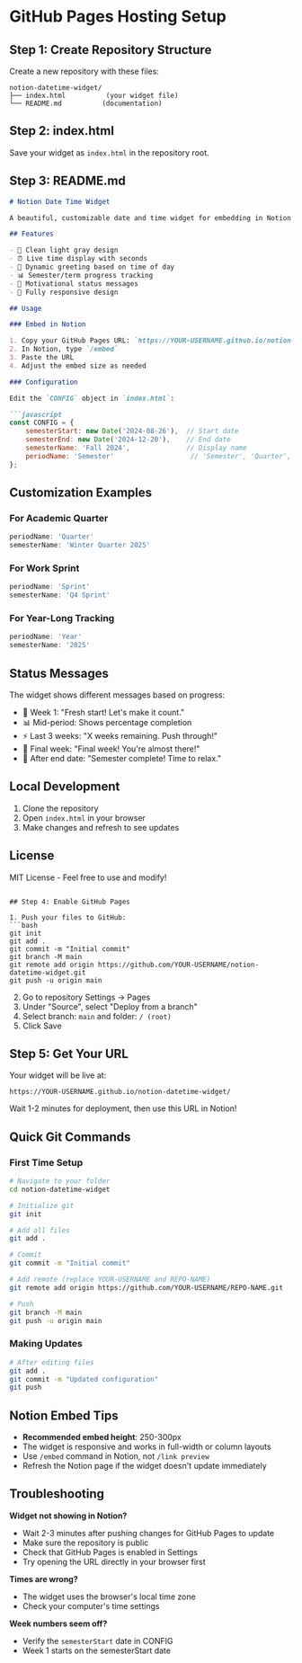 # GitHub Pages Hosting Setup

## Step 1: Create Repository Structure

Create a new repository with these files:

```
notion-datetime-widget/
├── index.html          (your widget file)
└── README.md          (documentation)
```

## Step 2: index.html

Save your widget as `index.html` in the repository root.

## Step 3: README.md

```markdown
# Notion Date Time Widget

A beautiful, customizable date and time widget for embedding in Notion pages.

## Features

- 🎨 Clean light gray design
- ⏰ Live time display with seconds
- 📅 Dynamic greeting based on time of day
- 📊 Semester/term progress tracking
- 💬 Motivational status messages
- 📱 Fully responsive design

## Usage

### Embed in Notion

1. Copy your GitHub Pages URL: `https://YOUR-USERNAME.github.io/notion-datetime-widget/`
2. In Notion, type `/embed`
3. Paste the URL
4. Adjust the embed size as needed

### Configuration

Edit the `CONFIG` object in `index.html`:

```javascript
const CONFIG = {
    semesterStart: new Date('2024-08-26'),  // Start date
    semesterEnd: new Date('2024-12-20'),    // End date
    semesterName: 'Fall 2024',              // Display name
    periodName: 'Semester'                   // 'Semester', 'Quarter', 'Term', etc.
};
```

## Customization Examples

### For Academic Quarter
```javascript
periodName: 'Quarter'
semesterName: 'Winter Quarter 2025'
```

### For Work Sprint
```javascript
periodName: 'Sprint'
semesterName: 'Q4 Sprint'
```

### For Year-Long Tracking
```javascript
periodName: 'Year'
semesterName: '2025'
```

## Status Messages

The widget shows different messages based on progress:
- 🚀 Week 1: "Fresh start! Let's make it count."
- 📊 Mid-period: Shows percentage completion
- ⚡ Last 3 weeks: "X weeks remaining. Push through!"
- 🏁 Final week: "Final week! You're almost there!"
- 🎉 After end date: "Semester complete! Time to relax."

## Local Development

1. Clone the repository
2. Open `index.html` in your browser
3. Make changes and refresh to see updates

## License

MIT License - Feel free to use and modify!
```

## Step 4: Enable GitHub Pages

1. Push your files to GitHub:
```bash
git init
git add .
git commit -m "Initial commit"
git branch -M main
git remote add origin https://github.com/YOUR-USERNAME/notion-datetime-widget.git
git push -u origin main
```

2. Go to repository Settings → Pages
3. Under "Source", select "Deploy from a branch"
4. Select branch: `main` and folder: `/ (root)`
5. Click Save

## Step 5: Get Your URL

Your widget will be live at:
```
https://YOUR-USERNAME.github.io/notion-datetime-widget/
```

Wait 1-2 minutes for deployment, then use this URL in Notion!

## Quick Git Commands

### First Time Setup
```bash
# Navigate to your folder
cd notion-datetime-widget

# Initialize git
git init

# Add all files
git add .

# Commit
git commit -m "Initial commit"

# Add remote (replace YOUR-USERNAME and REPO-NAME)
git remote add origin https://github.com/YOUR-USERNAME/REPO-NAME.git

# Push
git branch -M main
git push -u origin main
```

### Making Updates
```bash
# After editing files
git add .
git commit -m "Updated configuration"
git push
```

## Notion Embed Tips

- **Recommended embed height**: 250-300px
- The widget is responsive and works in full-width or column layouts
- Use `/embed` command in Notion, not `/link preview`
- Refresh the Notion page if the widget doesn't update immediately

## Troubleshooting

**Widget not showing in Notion?**
- Wait 2-3 minutes after pushing changes for GitHub Pages to update
- Make sure the repository is public
- Check that GitHub Pages is enabled in Settings
- Try opening the URL directly in your browser first

**Times are wrong?**
- The widget uses the browser's local time zone
- Check your computer's time settings

**Week numbers seem off?**
- Verify the `semesterStart` date in CONFIG
- Week 1 starts on the semesterStart date
